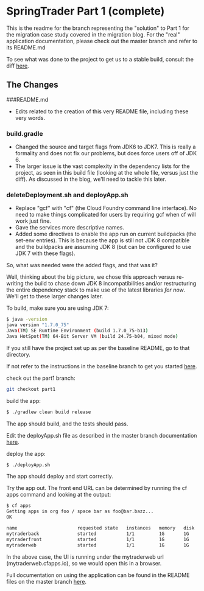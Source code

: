 # SpringTrader Part 1 (complete)
This is the readme for the branch representing the "solution" to Part 1 for the migration case study covered in the migration blog. For the "real" application documentation, please check out the master branch and refer to its README.md

To see what was done to the project to get us to a stable build, consult the diff [here](https://github.com/cf-platform-eng/springtrader-cf/compare/baseline...part1).

## The Changes
###README.md
* Edits related to the creation of this very README file, including these very words.

### build.gradle
* Changed the source and target flags from JDK6 to JDK7. This is really a formality and does not fix our problems, but does force users off of JDK 6.
* The larger issue is the vast complexity in the dependency lists for the project, as seen in this build file (looking at the whole file, versus just the diff). As discussed in the blog, we'll need to tackle this later.

### deleteDeployment.sh and deployApp.sh
* Replace "gcf" with "cf" (the Cloud Foundry command line interface). No need to make things complicated for users by requiring gcf when cf will work just fine.
* Gave the services more descriptive names.
* Added some directives to enable the app run on current buildpacks (the set-env entries). This is because the app is still not JDK 8 compatible and the buildpacks are assuming JDK 8 (but can be configured to use JDK 7 with these flags).

So, what was needed were the added flags, and that was it? 

Well, thinking about the big picture, we chose this approach versus re-writing the build to chase down JDK 8 incompatibilities and/or restructuring the entire dependency stack to make use of the latest libraries *for now*. We'll get to these larger changes later.

To build, make sure you are using JDK 7:
```bash
$ java -version
java version "1.7.0_75"
Java(TM) SE Runtime Environment (build 1.7.0_75-b13)
Java HotSpot(TM) 64-Bit Server VM (build 24.75-b04, mixed mode)
```
If you still have the project set up as per the baseline README, go to that directory.

If not refer to the instructions in the baseline branch to get you started [here](https://github.com/cf-platform-eng/springtrader-cf/blob/baseline/README.md).

check out the part1 branch:
```bash
git checkout part1
```

build the app:
```bash
$ ./gradlew clean build release
```
The app should build, and the tests should pass.

Edit the deployApp.sh file as described in the master branch documentation [here](https://github.com/cf-platform-eng/springtrader-cf/wiki/Getting-Started-Guide).

deploy the app:
```bash
$ ./deployApp.sh
```

The app should deploy and start correctly.

Try the app out. The front end URL can be determined by running the cf apps command and looking at the output:

```bash
$ cf apps
Getting apps in org foo / space bar as foo@bar.bazz...
OK

name                      requested state   instances   memory   disk   urls   
mytraderback              started           1/1         1G       1G     mytraderback.cfapps.io   
mytraderfront             started           1/1         1G       1G     mytraderfront.cfapps.io   
mytraderweb               started           1/1         1G       1G     mytraderweb.cfapps.io   
```

In the above case, the UI is running under the mytraderweb url (mytraderweb.cfapps.io), so we would open this in a browser.

Full documentation on using the application can be found in the README files on the master branch [here](https://github.com/cf-platform-eng/springtrader-cf).
